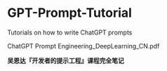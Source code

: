 # GPT-Prompt-Tutorial
Tutorials on how to write ChatGPT prompts

ChatGPT Prompt Engineering_DeepLearning_CN.pdf

**吴恩达『开发者的提示工程』课程完全笔记**

